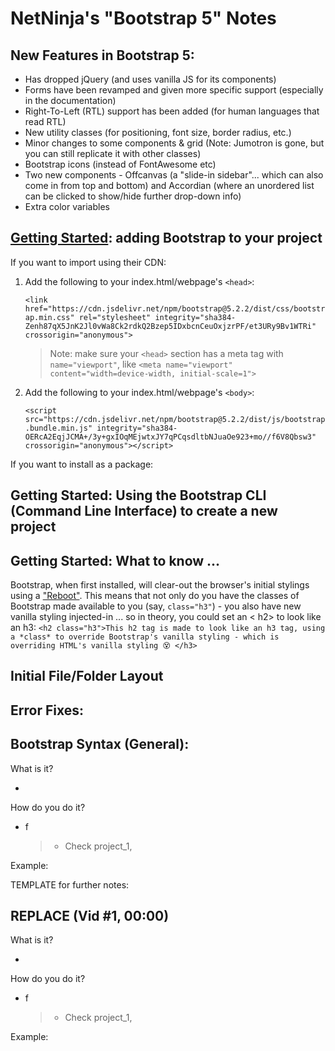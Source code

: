 # NetNinja's "Bootstrap 5" Notes

## New Features in Bootstrap 5:

- Has dropped jQuery (and uses vanilla JS for its components)
- Forms have been revamped and given more specific support (especially in the documentation)
- Right-To-Left (RTL) support has been added (for human languages that read RTL)
- New utility classes (for positioning, font size, border radius, etc.)
- Minor changes to some components & grid (Note: Jumotron is gone, but you can still replicate it with other classes)
- Bootstrap icons (instead of FontAwesome etc)
- Two new components - Offcanvas (a "slide-in sidebar"... which can also come in from top and bottom) and Accordian (where an unordered list can be clicked to show/hide further drop-down info)
- Extra color variables

## [Getting Started](https://getbootstrap.com/docs/5.2/getting-started/introduction/): adding Bootstrap to your project

If you want to import using their CDN:

1. Add the following to your index.html/webpage's `<head>`:

   `<link href="https://cdn.jsdelivr.net/npm/bootstrap@5.2.2/dist/css/bootstrap.min.css" rel="stylesheet" integrity="sha384-Zenh87qX5JnK2Jl0vWa8Ck2rdkQ2Bzep5IDxbcnCeuOxjzrPF/et3URy9Bv1WTRi" crossorigin="anonymous">`

   > Note: make sure your `<head>` section has a meta tag with `name="viewport"`, like `<meta name="viewport" content="width=device-width, initial-scale=1">`

2. Add the following to your index.html/webpage's `<body>`:

   `<script src="https://cdn.jsdelivr.net/npm/bootstrap@5.2.2/dist/js/bootstrap.bundle.min.js" integrity="sha384-OERcA2EqjJCMA+/3y+gxIOqMEjwtxJY7qPCqsdltbNJuaOe923+mo//f6V8Qbsw3" crossorigin="anonymous"></script>`

If you want to install as a package:

## Getting Started: Using the Bootstrap CLI (Command Line Interface) to create a new project

## Getting Started: What to know ...

Bootstrap, when first installed, will clear-out the browser's initial stylings using a ["Reboot"](https://getbootstrap.com/docs/5.2/content/reboot/). This means that not only do you have the classes of Bootstrap made available to you (say, `class="h3"`) - you also have new vanilla styling injected-in ... so in theory, you could set an < h2> to look like an h3:
`<h2 class="h3">This h2 tag is made to look like an h3 tag, using a *class* to override Bootstrap's vanilla styling - which is overriding HTML's vanilla styling 😵 </h3>`

## Initial File/Folder Layout

## Error Fixes:

## Bootstrap Syntax (General):

What is it?

-

How do you do it?

- f
  > - Check project_1,

Example:

TEMPLATE for further notes:

## REPLACE (Vid #1, 00:00)

What is it?

-

How do you do it?

- f
  > - Check project_1,

Example:
